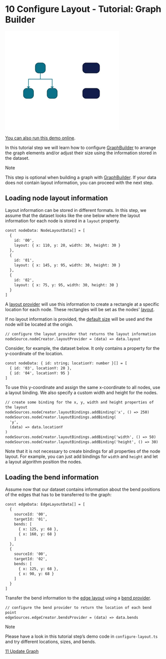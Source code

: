 <!--
 //////////////////////////////////////////////////////////////////////////////
 // @license
 // This file is part of yFiles for HTML.
 // Use is subject to license terms.
 //
 // Copyright (c) by yWorks GmbH, Vor dem Kreuzberg 28,
 // 72070 Tuebingen, Germany. All rights reserved.
 //
 //////////////////////////////////////////////////////////////////////////////
-->
# 10 Configure Layout - Tutorial: Graph Builder

<img src="../../../doc/demo-thumbnails/tutorial-graph-builder-configure-layout.webp" alt="demo-thumbnail" height="320"/>

[You can also run this demo online](https://www.yfiles.com/demos/tutorial-graph-builder/10-configure-layout/).

In this tutorial step we will learn how to configure [GraphBuilder](https://docs.yworks.com/yfileshtml/#/api/GraphBuilder) to arrange the graph elements and/or adjust their size using the information stored in the dataset.

Note

This step is optional when building a graph with [GraphBuilder](https://docs.yworks.com/yfileshtml/#/api/GraphBuilder). If your data does not contain layout information, you can proceed with the next step.

## Loading node layout information

Layout information can be stored in different formats. In this step, we assume that the dataset looks like the one below where the layout information for each node is stored in a `layout` property.

```
const nodeData: NodeLayoutData[] = [
  {
    id: '00',
    layout: { x: 110, y: 20, width: 30, height: 30 }
  },
  {
    id: '01',
    layout: { x: 145, y: 95, width: 30, height: 30 }
  },
  {
    id: '02',
    layout: { x: 75, y: 95, width: 30, height: 30 }
  }
]
```

A [layout provider](https://docs.yworks.com/yfileshtml/#/api/NodeCreator#NodeCreator-property-layoutProvider) will use this information to create a rectangle at a specific location for each node. These rectangles will be set as the nodes' [layout](https://docs.yworks.com/yfileshtml/#/api/INode#INode-property-layout).

If no layout information is provided, the [default size](https://docs.yworks.com/yfileshtml/#/api/NodeDefaults#NodeDefaults-property-size) will be used and the node will be located at the origin.

```
// configure the layout provider that returns the layout information
nodeSource.nodeCreator.layoutProvider = (data) => data.layout
```

Consider, for example, the dataset below. It only contains a property for the y-coordinate of the location.

```
const nodeData: { id: string; locationY: number }[] = [
  { id: '03', locationY: 20 },
  { id: '04', locationY: 95 }
]
```

To use this y-coordinate and assign the same x-coordinate to all nodes, use a layout binding. We also specify a custom width and height for the nodes.

```
// create some binding for the x, y, width and height properties of the layout
nodeSources.nodeCreator.layoutBindings.addBinding('x', () => 250)
nodeSources.nodeCreator.layoutBindings.addBinding(
  'y',
  (data) => data.locationY
)
nodeSources.nodeCreator.layoutBindings.addBinding('width', () => 50)
nodeSources.nodeCreator.layoutBindings.addBinding('height', () => 30)
```

Note that it is not necessary to create bindings for all properties of the node layout. For example, you can just add bindings for `width` and `height` and let a layout algorithm position the nodes.

## Loading the bend information

Assume now that our dataset contains information about the bend positions of the edges that has to be transferred to the graph:

```
const edgeData: EdgeLayoutData[] = [
  {
    sourceId: '00',
    targetId: '01',
    bends: [
      { x: 125, y: 68 },
      { x: 160, y: 68 }
    ]
  },
  {
    sourceId: '00',
    targetId: '02',
    bends: [
      { x: 125, y: 68 },
      { x: 90, y: 68 }
    ]
  }
]
```

Transfer the bend information to the [edge layout](https://docs.yworks.com/yfileshtml/#/api/IEdge#IEdge-property-bends) using a [bend provider](https://docs.yworks.com/yfileshtml/#/api/EdgeCreator#EdgeCreator-property-bendsProvider).

```
// configure the bend provider to return the location of each bend point
edgeSources.edgeCreator.bendsProvider = (data) => data.bends
```

Note

Please have a look in this tutorial step’s demo code in `configure-layout.ts` and try different locations, sizes, and bends.

[11 Update Graph](../../tutorial-graph-builder/11-update-graph/)
